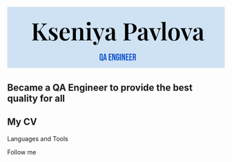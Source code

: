 ![Header](https://github.com/KseniyaPavlovaQA/KseniyaPavlovaQA/blob/main/Assets/Header.png)

## Became a QA Engineer to provide the best quality for all

## My CV


Languages and Tools

Follow me